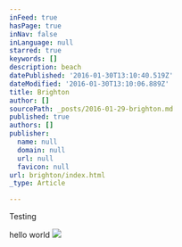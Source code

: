 ```yaml
---
inFeed: true
hasPage: true
inNav: false
inLanguage: null
starred: true
keywords: []
description: beach
datePublished: '2016-01-30T13:10:40.519Z'
dateModified: '2016-01-30T13:10:06.889Z'
title: Brighton
author: []
sourcePath: _posts/2016-01-29-brighton.md
published: true
authors: []
publisher:
  name: null
  domain: null
  url: null
  favicon: null
url: brighton/index.html
_type: Article

---
```

Testing

hello world
![](https://the-grid-user-content.s3-us-west-2.amazonaws.com/9d201aea-1a7d-421f-9d89-693126cebfdf.jpg)